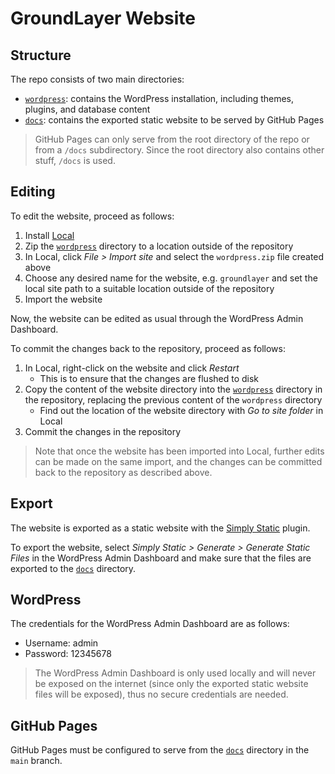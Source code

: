 # GroundLayer Website

## Structure

The repo consists of two main directories:

- [`wordpress`](wordpress): contains the WordPress installation, including themes, plugins, and database content
- [`docs`](docs): contains the exported static website to be served by GitHub Pages

> GitHub Pages can only serve from the root directory of the repo or from a `/docs` subdirectory. Since the root directory also contains other stuff, `/docs` is used.

## Editing

To edit the website, proceed as follows:

1. Install [Local](https://localwp.com/)
1. Zip the [`wordpress`](wordpress) directory to a location outside of the repository
1. In Local, click _File > Import site_ and select the `wordpress.zip` file created above
1. Choose any desired name for the website, e.g. `groundlayer` and set the local site path to a suitable location outside of the repository
1. Import the website

Now, the website can be edited as usual through the WordPress Admin Dashboard.

To commit the changes back to the repository, proceed as follows:

1. In Local, right-click on the website and click _Restart_
    - This is to ensure that the changes are flushed to disk
1. Copy the content of the website directory into the [`wordpress`](wordpress) directory in the repository, replacing the previous content of the `wordpress` directory
    - Find out the location of the website directory with _Go to site folder_ in Local
1. Commit the changes in the repository

> Note that once the website has been imported into Local, further edits can be made on the same import, and the changes can be committed back to the repository as described above.

## Export

The website is exported as a static website with the [Simply Static](https://wordpress.org/plugins/simply-static/) plugin.

To export the website, select _Simply Static > Generate > Generate Static Files_ in the WordPress Admin Dashboard and make sure that the files are exported to the [`docs`](docs) directory.

## WordPress

The credentials for the WordPress Admin Dashboard are as follows:

- Username: admin
- Password: 12345678

> The WordPress Admin Dashboard is only used locally and will never be exposed on the internet (since only the exported static website files will be exposed), thus no secure credentials are needed.

## GitHub Pages

GitHub Pages must be configured to serve from the [`docs`](docs) directory in the `main` branch.

